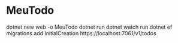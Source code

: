 # MeuTodo

dotnet new web -o MeuTodo
dotnet run
dotnet watch run
dotnet ef migrations add InitialCreation
https://localhost:7061/v1/todos